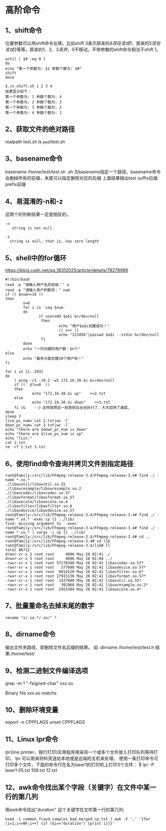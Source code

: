 # 高阶命令

## 1、shift命令
位置参数可以用shift命令左移。比如shift 3表示原来的$4现在变成$1，原来的$5现在变成$2等等，原来的$1、$2、$3丢弃，$0不移动。不带参数的shift命令相当于shift 1。

```
until [ $# -eq 0 ]
do
echo "第一个参数为: $1 参数个数为: $#"
shift
done

$./x_shift.sh 1 2 3 4
结果显示如下：
第一个参数为: 1 参数个数为: 4
第一个参数为: 2 参数个数为: 3
第一个参数为: 3 参数个数为: 2
第一个参数为: 4 参数个数为: 1
```

## 2、获取文件的绝对路径
realpath test.sh
ls `pwd`/test.sh

## 3、basename命令
basename /home/test/test.sh .sh
为basename指定一个路径，basename命令会删掉所有的前缀，末尾可以指定删除对应的后缀
上面结果输出test
suffix后缀 prefix前缀

## 4、易混淆的-n和-z
这两个的判断结果一定是相反的。
```
-n
   string is not null.

-z
  string is null, that is, has zero length
```

## 5、shell中的for循环
https://blog.csdn.net/qq_18312025/article/details/78278989

```
#!/bin/bash
read -p "请输入用户名的前缀：" a 
read -p "请输入用户的数目：" num
if (( $num<=10 ))
then
        n=0
        for i in `seq $num`
        do
               if useradd $a$i &>/dev/null
                then
                        echo "用户$a$i创建成功！"
                        (( n++ ))
                        echo "123456"|passwd $a$i --stdin &>/dev/null
                fi
        done
        echo "一共创建的用户数：$n个"
else
        echo "最多只能创建10个用户啦！"
fi
```

```
for i in {1..193}
do
    ( ping -c1 -i0.2 -w1 172.16.30.$i &>/dev/null
    if ((  $?==0  ))
    then
            echo "172.16.30.$i up"    >>2.txt
    else
            echo "172.16.30.$i down"    >>3.txt
    fi )&    --》这样就把这一段放到后台去执行了，大大加快了速度。
done
sleep 2
live_pc_num=`cat 2.txt|wc -l`
down_pc_num=`cat 3.txt|wc -l`
echo "there are $down_pc_num is down"
echo "there are $live_pc_num is up"
echo "list:"
cat 2.txt
rm -rf 2.txt 3.txt
```

## 6、使用find命令查询并拷贝文件到指定路径
```
root@family:/src/lib/FFmpeg-release-3.4/FFmpeg-release-3.4# find ./ -name *.so.*
./libavutil/libavutil.so.55
./libswresample/libswresample.so.2
./libavcodec/libavcodec.so.57
./libavformat/libavformat.so.57
./libswscale/libswscale.so.4
./libavfilter/libavfilter.so.6
./libavdevice/libavdevice.so.57
root@family:/src/lib/FFmpeg-release-3.4/FFmpeg-release-3.4# find ./ -name *.so.* -exec cp {} ../lib/
find: missing argument to `-exec'
root@family:/src/lib/FFmpeg-release-3.4/FFmpeg-release-3.4# find ./ -name *.so.* | xargs -i cp {} ../lib/
root@family:/src/lib/FFmpeg-release-3.4/FFmpeg-release-3.4# cd ..
root@family:/src/lib/FFmpeg-release-3.4# cd lib
root@family:/src/lib/FFmpeg-release-3.4/lib# ll
total 86712
drwxr-xr-x 2 root root     4096 May 28 02:41 ./
drwxr-xr-x 5 root root     4096 May 28 01:04 ../
-rwxr-xr-x 1 root root 57170248 May 28 02:41 libavcodec.so.57*
-rwxr-xr-x 1 root root   577680 May 28 02:41 libavdevice.so.57*
-rwxr-xr-x 1 root root  8914120 May 28 02:41 libavfilter.so.6*
-rwxr-xr-x 1 root root 17915136 May 28 02:41 libavformat.so.57*
-rwxr-xr-x 1 root root  1437840 May 28 02:41 libavutil.so.55*
-rwxr-xr-x 1 root root   302968 May 28 02:41 libswresample.so.2*
-rwxr-xr-x 1 root root  2453384 May 28 02:41 libswscale.so.4*
```

## 7、批量重命名去掉末尾的数字
```
rename "s/.so.*/.so/" *
```

## 8、dirname命令
输出文件夹路径，即删除文件名后缀的结果。
如  :dirname /home/test/test.h
结果:/home/test/

## 9、检测二进制文件编译选项
grep -m 1 "\-fsigned-char" xxx.so

Binary file xxx.so matchs

## 10、删除环境变量
export -n CPPFLAGS
unset CPPFLAGS

## 11、Linux lpr命令
lpr(line printer，按行打印)实用程序用来将一个或多个文件放入打印队列等待打印。
lpr 可以用来将料资送给本地或是远端的主机来处理。
使用一条打印命令可打印多个文件，下面的命令行在名为laser1的打印机上打印3个文件：
$ lpr -P laser1 05.txt 108.txt 12.txt 

## 12、awk命令找出某个字段（关键字）在文件中某一行的第几列
用awk命令找出"duration" 这个关键字在文件第一行的第几列:
```
head -1 common_fraud_samples_bad_merged_cp.txt | awk -F ',' '{for (i=1;i<=NF;i++) {if ($i=="duration") {print i}}}'
```




